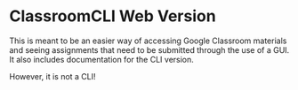 # ClassroomCLI Web Version
This is meant to be an easier way of accessing Google Classroom materials and seeing assignments that need to be submitted through the use of a GUI. It also includes documentation for the CLI version.

However, it is not a CLI!
